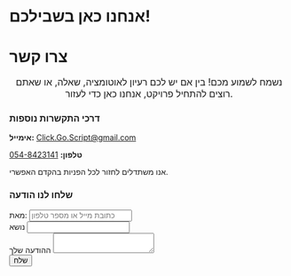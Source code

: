 # אנחנו כאן בשבילכם!
# צרו קשר

<p class="md-typeset" style="font-size: 1.2em; text-align: center;">נשמח לשמוע מכם! בין אם יש לכם רעיון לאוטומציה, שאלה, או שאתם רוצים להתחיל פרויקט, אנחנו כאן כדי לעזור.</p>

<div class="grid">
  <div class="g-col-12 g-col-md-5">
    <h3>דרכי התקשרות נוספות</h3>
    <p>
        <strong>אימייל:</strong> <a href="mailto:Click.Go.Script@gmail.com">Click.Go.Script@gmail.com</a>
    </p>
    <p>
        <strong>טלפון:</strong> <a href="tel:+972548423141">054-8423141</a>
    </p>
    <p>אנו משתדלים לחזור לכל הפניות בהקדם האפשרי.</p>
  </div>
  <div class="g-col-12 g-col-md-7">
    <h3>שלחו לנו הודעה</h3>
    <!-- The form now has unique IDs like "contact-page-form" -->
    <form id="contact-page-form" novalidate>
        <input type="hidden" name="_captcha" value="true">
        <div class="contact-form-group">
          <label for="contact-page-email">מאת:</label>
          <input type="email" id="contact-page-email" name="email" placeholder="כתובת מייל או מספר טלפון" required>
        </div>
        <div class="contact-form-group">
            <label for="contact-page-subject">נושא</label>
            <input type="text" id="contact-page-subject" name="_subject" required>
        </div>
        <div class="contact-form-group">
          <label for="contact-page-message">ההודעה שלך</label>
          <textarea id="contact-page-message" name="message" required></textarea>
        </div>
        <button id="contact-page-submit-btn" type="submit" class="md-button md-button--primary">שלח</button>
        <div id="contact-page-form-status" style="margin-top: 15px; text-align: center;"></div>
    </form>
  </div>
</div>
